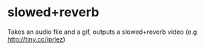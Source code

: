 # slowed+reverb
Takes an audio file and a gif, outputs a slowed+reverb video (e.g http://tiny.cc/iprlez)
